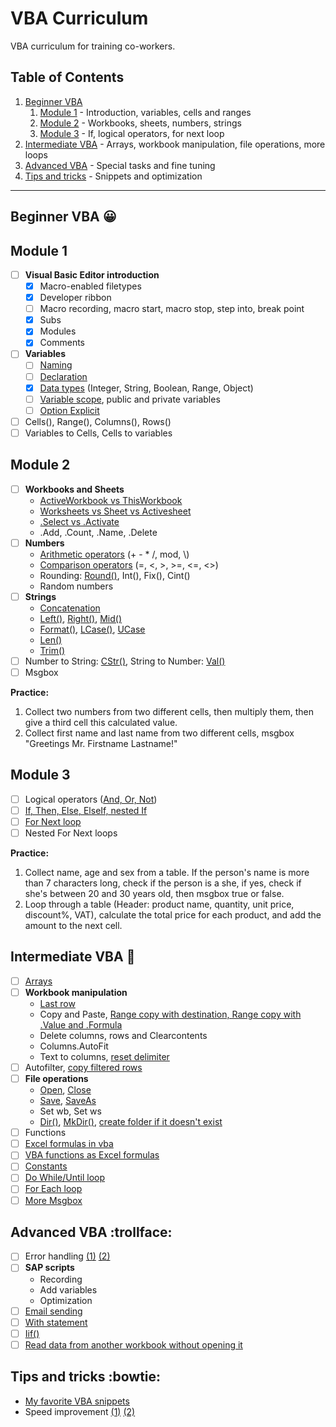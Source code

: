 # VBA Curriculum
VBA curriculum for training co-workers.

## Table of Contents

1. [Beginner VBA](https://github.com/codergy/vbacurriculum#beginner-vba-grinning)
   1. [Module 1](https://github.com/codergy/vbacurriculum#module-1) - Introduction, variables, cells and ranges
   1. [Module 2](https://github.com/codergy/vbacurriculum#module-2) - Workbooks, sheets, numbers, strings
   1. [Module 3](https://github.com/codergy/vbacurriculum#module-3) - If, logical operators, for next loop
1. [Intermediate VBA](https://github.com/codergy/vbacurriculum#intermediate-vba-metal) - Arrays, workbook manipulation, file operations, more loops
1. [Advanced VBA](https://github.com/codergy/vbacurriculum#advanced-vba-trollface) - Special tasks and fine tuning
1. [Tips and tricks](https://github.com/codergy/vbacurriculum#tips-and-tricks-bowtie) - Snippets and optimization

---

## Beginner VBA :grinning:

## Module 1
- [ ] **Visual Basic Editor introduction**
  - [x] Macro-enabled filetypes
  - [x] Developer ribbon
  - [ ] Macro recording, macro start, macro stop, step into, break point
  - [x] Subs
  - [x] Modules
  - [x] Comments
- [ ] **Variables**
  - [ ] [Naming](https://msdn.microsoft.com/en-us/vba/language-reference-vba/articles/visual-basic-naming-rules)
  - [ ] [Declaration](https://msdn.microsoft.com/en-us/vba/language-reference-vba/articles/declaring-variables)
  - [x] [Data types](https://docs.microsoft.com/en-us/dotnet/visual-basic/language-reference/data-types/data-type-summary) (Integer, String, Boolean, Range, Object)
  - [ ] [Variable scope](https://msdn.microsoft.com/en-us/vba/language-reference-vba/articles/understanding-scope-and-visibility), public and private variables
  - [ ] [Option Explicit](https://docs.microsoft.com/en-us/dotnet/visual-basic/language-reference/statements/option-explicit-statement)
- [ ] Cells(), Range(), Columns(), Rows()
- [ ] Variables to Cells, Cells to variables

## Module 2

- [ ] **Workbooks and Sheets**
  - [ActiveWorkbook vs ThisWorkbook](http://analystcave.com/vba-tip-day-activeworkbook-vs-thisworkbook/)
  - [Worksheets vs Sheet vs Activesheet](http://analystcave.com/excel-vba-worksheets-tutorial-vba-activesheet-vs-worksheets/)
  - [.Select vs .Activate](https://stackoverflow.com/questions/7180008/excel-select-vs-activate)
  - .Add, .Count, .Name, .Delete
- [ ] **Numbers**
  - [Arithmetic operators](https://docs.microsoft.com/en-us/dotnet/visual-basic/language-reference/operators/arithmetic-operators) (+ - * /, mod, \\)
  - [Comparison operators](https://docs.microsoft.com/en-us/dotnet/visual-basic/language-reference/operators/comparison-operators) (=, <, >, >=, <=, <>)
  - Rounding: [Round()](https://msdn.microsoft.com/en-us/vba/excel-vba/articles/worksheetfunction-round-method-excel), Int(), Fix(), Cint()
  - Random numbers
- [ ] **Strings**
    - [Concatenation](https://docs.microsoft.com/en-us/dotnet/visual-basic/programming-guide/language-features/operators-and-expressions/concatenation-operators)
    - [Left()](https://msdn.microsoft.com/en-us/vba/language-reference-vba/articles/left-function), [Right()](https://msdn.microsoft.com/en-us/vba/language-reference-vba/articles/right-function), [Mid()](https://msdn.microsoft.com/en-us/vba/language-reference-vba/articles/mid-function)
    - [Format()](https://msdn.microsoft.com/en-us/vba/language-reference-vba/articles/format-function-visual-basic-for-applications), [LCase()](https://msdn.microsoft.com/en-us/vba/language-reference-vba/articles/lcase-function), [UCase](https://msdn.microsoft.com/en-us/vba/language-reference-vba/articles/ucase-function)
    - [Len()](https://msdn.microsoft.com/en-us/vba/language-reference-vba/articles/len-function)
    - [Trim()](https://github.com/codergy/vba-snippets/blob/master/README.md#trim-a-whole-range)
- [ ] Number to String: [CStr()](https://docs.microsoft.com/en-us/dotnet/visual-basic/language-reference/functions/type-conversion-functions), String to Number: [Val()](https://msdn.microsoft.com/en-us/vba/language-reference-vba/articles/val-function)
- [ ] Msgbox

**Practice:**
1. Collect two numbers from two different cells, then multiply them, then give a third cell this calculated value.
1. Collect first name and last name from two different cells, msgbox "Greetings Mr. Firstname Lastname!"

## Module 3

- [ ] Logical operators ([And, Or, Not](https://docs.microsoft.com/en-us/dotnet/visual-basic/programming-guide/language-features/operators-and-expressions/logical-and-bitwise-operators))
- [ ] [If, Then, Else, ElseIf, nested If](https://docs.microsoft.com/en-us/dotnet/visual-basic/language-reference/statements/if-then-else-statement)
- [ ] [For Next loop](https://docs.microsoft.com/en-us/dotnet/visual-basic/language-reference/statements/for-next-statement)
- [ ] Nested For Next loops

**Practice:**
1. Collect name, age and sex from a table. If the person's name is more than 7 characters long, check if the person is a she, if yes, check if she's between 20 and 30 years old, then msgbox true or false.
2. Loop through a table (Header: product name, quantity, unit price, discount%, VAT), calculate the total price for each product, and add the amount to the next cell.

## Intermediate VBA :metal:

- [ ] [Arrays](https://docs.microsoft.com/en-us/dotnet/visual-basic/programming-guide/language-features/arrays/)
- [ ] **Workbook manipulation**
  - [Last row](https://github.com/codergy/vba-snippets/blob/master/README.md#last-row)
  - Copy and Paste, [Range copy with destination, Range copy with .Value and .Formula](https://github.com/codergy/vba-snippets/blob/master/README.md#fast-range-copy)
  - Delete columns, rows and Clearcontents
  - Columns.AutoFit
  - Text to columns, [reset delimiter](https://github.com/codergy/vba-snippets/blob/master/README.md#reset-text-to-column-delimiter)
- [ ] Autofilter, [copy filtered rows](https://github.com/codergy/vba-snippets/blob/master/README.md#copy-filtered-rows)
- [ ] **File operations**
  - [Open](https://msdn.microsoft.com/en-us/vba/excel-vba/articles/workbooks-open-method-excel), [Close](https://msdn.microsoft.com/en-us/vba/excel-vba/articles/workbook-close-method-excel)
  - [Save](https://msdn.microsoft.com/en-us/vba/excel-vba/articles/workbook-save-method-excel), [SaveAs](https://msdn.microsoft.com/en-us/vba/excel-vba/articles/workbook-saveas-method-excel)
  - Set wb, Set ws
  - [Dir()](http://analystcave.com/vba-reference-functions/vba-file-functions/vba-dir-function/), [MkDir()](http://analystcave.com/vba-reference-functions/vba-file-functions/vba-mkdir-function/), [create folder if it doesn't exist](https://www.mrexcel.com/forum/excel-questions/575970-determine-if-directory-exists-if-not-create.html)
- [ ] Functions
- [ ] [Excel formulas in vba](https://msdn.microsoft.com/en-us/vba/excel-vba/articles/worksheetfunction-object-excel)
- [ ] [VBA functions as Excel formulas](http://www.fontstuff.com/vba/vbatut01.htm)
- [ ] [Constants](https://msdn.microsoft.com/en-us/vba/language-reference-vba/articles/declaring-constants)
- [ ] [Do While/Until loop](https://msdn.microsoft.com/en-us/vba/language-reference-vba/articles/using-doloop-statements)
- [ ] [For Each loop](https://docs.microsoft.com/en-us/dotnet/visual-basic/language-reference/statements/for-each-next-statement)
- [ ] [More Msgbox](https://www.mrexcel.com/forum/excel-questions/492894-msgbox-vbyesno.html)

## Advanced VBA :trollface:

- [ ] Error handling [(1)](http://analystcave.com/vba-proper-vba-error-handling/) [(2)](https://excelmacromastery.com/vba-error-handling/)
- [ ] **SAP scripts**
  - Recording
  - Add variables
  - Optimization
- [ ] [Email sending](https://www.rondebruin.nl/win/s1/outlook/mail.htm)
- [ ] [With statement](https://www.homeandlearn.org/with_end_with.html)
- [ ] [Iif()](https://msdn.microsoft.com/en-us/vba/language-reference-vba/articles/iif-function)
- [ ] [Read data from another workbook without opening it](https://github.com/codergy/vba-snippets/blob/master/README.md#read-data-from-another-workbook-without-opening-it)

## Tips and tricks :bowtie:

- [My favorite VBA snippets](https://github.com/codergy/vba-snippets/blob/master/README.md)
- Speed improvement [(1)](http://analystcave.com/excel-improve-vba-performance/) [(2)](http://www.ozgrid.com/VBA/SpeedingUpVBACode.htm)
